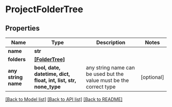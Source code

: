 # ProjectFolderTree


## Properties
Name | Type | Description | Notes
------------ | ------------- | ------------- | -------------
**name** | **str** |  | 
**folders** | [**[FolderTree]**](FolderTree.md) |  | 
**any string name** | **bool, date, datetime, dict, float, int, list, str, none_type** | any string name can be used but the value must be the correct type | [optional]

[[Back to Model list]](../README.md#documentation-for-models) [[Back to API list]](../README.md#documentation-for-api-endpoints) [[Back to README]](../README.md)


